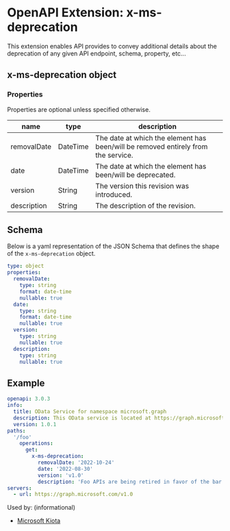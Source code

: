 # OpenAPI Extension: x-ms-deprecation

This extension enables API provides to convey additional details about the deprecation of any given API endpoint, schema, property, etc...

## x-ms-deprecation object

### Properties

Properties are optional unless specified otherwise.

| name | type | description |
|---|---|---|
| removalDate | DateTime | The date at which the element has been/will be removed entirely from the service. |
| date | DateTime | The date at which the element has been/will be deprecated. |
| version | String | The version this revision was introduced. |
| description | String | The description of the revision. |

## Schema

Below is a yaml representation of the JSON Schema that defines the shape of the `x-ms-deprecation` object.

```yaml
type: object
properties:
  removalDate:
    type: string
    format: date-time
    nullable: true
  date:
    type: string
    format: date-time
    nullable: true
  version:
    type: string
    nullable: true
  description:
    type: string
    nullable: true
```

## Example

```yaml
openapi: 3.0.3
info:
  title: OData Service for namespace microsoft.graph
  description: This OData service is located at https://graph.microsoft.com/v1.0
  version: 1.0.1
paths:
  '/foo'
    operations:
      get:
        x-ms-deprecation:
          removalDate: '2022-10-24'
          date: '2022-08-30'
          version: 'v1.0'
          description: 'Foo APIs are being retired in favor of the bar APIs'
servers:
  - url: https://graph.microsoft.com/v1.0
```

Used by: (informational)

* [Microsoft Kiota](https://microsoft.github.io/kiota)
